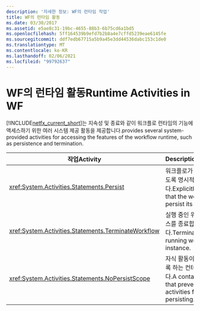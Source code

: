 ```yaml
---
description: '자세한 정보: WF의 런타임 작업'
title: WF의 런타임 활동
ms.date: 03/30/2017
ms.assetid: e5ae8c31-19bc-4655-88b3-6b75cd6a1bd5
ms.openlocfilehash: 5ff164539b9efd7b2b8a4e7cffd5239eae6145fe
ms.sourcegitcommit: ddf7edb67715a5b9a45e3dd44536dabc153c1de0
ms.translationtype: MT
ms.contentlocale: ko-KR
ms.lasthandoff: 02/06/2021
ms.locfileid: "99792637"
---
```

# <a name="runtime-activities-in-wf"></a><span data-ttu-id="2fea6-103">WF의 런타임 활동</span><span class="sxs-lookup"><span data-stu-id="2fea6-103">Runtime Activities in WF</span></span>

[!INCLUDE[netfx_current_short](../../../includes/netfx-current-short-md.md)]<span data-ttu-id="2fea6-104">는 지속성 및 종료와 같이 워크플로 런타임의 기능에 액세스하기 위한 여러 시스템 제공 활동을 제공합니다.</span><span class="sxs-lookup"><span data-stu-id="2fea6-104">provides several system-provided activities for accessing the features of the workflow runtime, such as persistence and termination.</span></span>  
  
|<span data-ttu-id="2fea6-105">작업</span><span class="sxs-lookup"><span data-stu-id="2fea6-105">Activity</span></span>|<span data-ttu-id="2fea6-106">Description</span><span class="sxs-lookup"><span data-stu-id="2fea6-106">Description</span></span>|  
|--------------|-----------------|  
|<xref:System.Activities.Statements.Persist>|<span data-ttu-id="2fea6-107">워크플로가 상태를 유지하도록 명시적으로 요청합니다.</span><span class="sxs-lookup"><span data-stu-id="2fea6-107">Explicitly requests that the workflow persist its state.</span></span>|  
|<xref:System.Activities.Statements.TerminateWorkflow>|<span data-ttu-id="2fea6-108">실행 중인 워크플로 인스턴스를 종료합니다.</span><span class="sxs-lookup"><span data-stu-id="2fea6-108">Terminates the running workflow instance.</span></span>|  
|<xref:System.Activities.Statements.NoPersistScope>|<span data-ttu-id="2fea6-109">자식 활동이 유지되지 않도록 하는 컨테이너 활동입니다.</span><span class="sxs-lookup"><span data-stu-id="2fea6-109">A container activity that prevents child activities from persisting.</span></span>|
